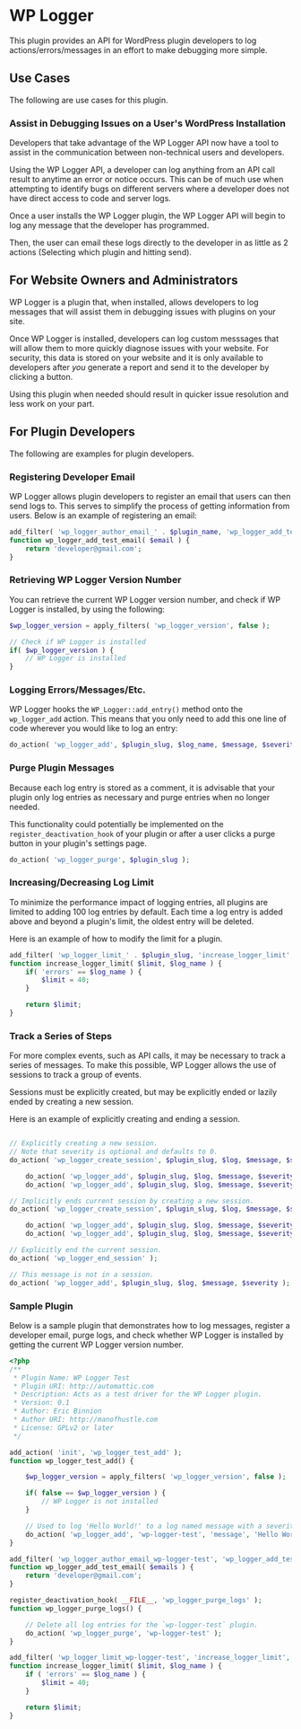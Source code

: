 # WP Logger

This plugin provides an API for WordPress plugin developers to log actions/errors/messages in an effort to make debugging more simple.

## Use Cases

The following are use cases for this plugin.

### Assist in Debugging Issues on a User's WordPress Installation

Developers that take advantage of the WP Logger API now have a tool to assist in the communication between non-technical users and developers.

Using the WP Logger API, a developer can log anything from an API call result to anytime an error or notice occurs. This can be of much use when attempting to identify bugs on different servers where a developer does not have direct access to code and server logs.

Once a user installs the WP Logger plugin, the WP Logger API will begin to log any message that the developer has programmed.

Then, the user can email these logs directly to the developer in as little as 2 actions (Selecting which plugin and hitting send).

## For Website Owners and Administrators

WP Logger is a plugin that, when installed, allows developers to log messages that will assist them in debugging issues with plugins on your site.

Once WP Logger is installed, developers can log custom messsages that will allow them to more quickly diagnose issues with your website. For security, this data is stored on your website and it is only available to developers after *you* generate a report and send it to the developer by clicking a button.

Using this plugin when needed should result in quicker issue resolution and less work on your part.

## For Plugin Developers

The following are examples for plugin developers.

### Registering Developer Email

WP Logger allows plugin developers to register an email that users can then send logs to. This serves to simplify the process of getting information from users. Below is an example of registering an email:

```php
add_filter( 'wp_logger_author_email_' . $plugin_name, 'wp_logger_add_test_email' );
function wp_logger_add_test_email( $email ) {
	return 'developer@gmail.com';
}
```

### Retrieving WP Logger Version Number

You can retrieve the current WP Logger version number, and check if WP Logger is installed, by using the following:

```php
$wp_logger_version = apply_filters( 'wp_logger_version', false );

// Check if WP Logger is installed
if( $wp_logger_version ) {
	// WP Logger is installed
}
```

### Logging Errors/Messages/Etc.

WP Logger hooks the `WP_Logger::add_entry()` method onto the `wp_logger_add` action. This means that you only need to add this one line of code wherever you would like to log an entry:

```php
do_action( 'wp_logger_add', $plugin_slug, $log_name, $message, $severity );
```

### Purge Plugin Messages

Because each log entry is stored as a comment, it is advisable that your plugin only log entries as necessary and purge entries when no longer needed.

This functionality could potentially be implemented on the `register_deactivation_hook` of your plugin or after a user clicks a purge button in your plugin's settings page.

```php
do_action( 'wp_logger_purge', $plugin_slug );
```

### Increasing/Decreasing Log Limit

To minimize the performance impact of logging entries, all plugins are limited to adding 100 log entries by default. Each time a log entry is added above and beyond a plugin's limit, the oldest entry will be deleted.

Here is an example of how to modify the limit for a plugin.

```php
add_filter( 'wp_logger_limit_' . $plugin_slug, 'increase_logger_limit', 10, 2 );
function increase_logger_limit( $limit, $log_name ) {
	if( 'errors' == $log_name ) {
		$limit = 40;
	}

	return $limit;
}
```

### Track a Series of Steps

For more complex events, such as API calls, it may be necessary to track a series of messages. To make this possible, WP Logger allows the use of sessions to track a group of events.

Sessions must be explicitly created, but may be explicitly ended or lazily ended by creating a new session.

Here is an example of explicitly creating and ending a session.

```php

// Explicitly creating a new session.
// Note that severity is optional and defaults to 0.
do_action( 'wp_logger_create_session', $plugin_slug, $log, $message, $severity = 0 );

	do_action( 'wp_logger_add', $plugin_slug, $log, $message, $severity );
	do_action( 'wp_logger_add', $plugin_slug, $log, $message, $severity );

// Implicitly ends current session by creating a new session.
do_action( 'wp_logger_create_session', $plugin_slug, $log, $message, $severity = 0 );

	do_action( 'wp_logger_add', $plugin_slug, $log, $message, $severity );
	do_action( 'wp_logger_add', $plugin_slug, $log, $message, $severity );

// Explicitly end the current session.
do_action( 'wp_logger_end_session' );

// This message is not in a session.
do_action( 'wp_logger_add', $plugin_slug, $log, $message, $severity );
```

### Sample Plugin

Below is a sample plugin that demonstrates how to log messages, register a developer email, purge logs, and check whether
WP Logger is installed by getting the current WP Logger version number.

```php
<?php
/**
 * Plugin Name: WP Logger Test
 * Plugin URI: http://automattic.com
 * Description: Acts as a test driver for the WP Logger plugin.
 * Version: 0.1
 * Author: Eric Binnion
 * Author URI: http://manofhustle.com
 * License: GPLv2 or later
 */

add_action( 'init', 'wp_logger_test_add' );
function wp_logger_test_add() {

	$wp_logger_version = apply_filters( 'wp_logger_version', false );

	if( false == $wp_logger_version ) {
		// WP Logger is not installed
	}

	// Used to log 'Hello World!' to a log named message with a severity of 6.
	do_action( 'wp_logger_add', 'wp-logger-test', 'message', 'Hello World!', 6 );
}

add_filter( 'wp_logger_author_email_wp-logger-test', 'wp_logger_add_test_email' );
function wp_logger_add_test_email( $emails ) {
	return 'developer@gmail.com';
}

register_deactivation_hook( __FILE__, 'wp_logger_purge_logs' );
function wp_logger_purge_logs() {

	// Delete all log entries for the `wp-logger-test` plugin.
	do_action( 'wp_logger_purge', 'wp-logger-test' );
}

add_filter( 'wp_logger_limit_wp-logger-test', 'increase_logger_limit', 10, 2 );
function increase_logger_limit( $limit, $log_name ) {
	if ( 'errors' == $log_name ) {
		$limit = 40;
	}

	return $limit;
}
```
